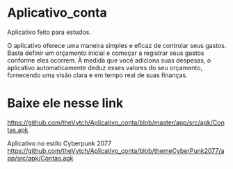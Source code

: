 # Aplicativo_conta
Aplicativo feito para estudos. 

O aplicativo oferece uma maneira simples e eficaz de controlar seus gastos. Basta definir um orçamento inicial e começar a registrar seus gastos conforme eles ocorrem. À medida que você adiciona suas despesas, o aplicativo automaticamente deduz esses valores do seu orçamento, fornecendo uma visão clara e em tempo real de suas finanças.


# Baixe ele nesse link
https://github.com/theVytch/Aplicativo_conta/blob/master/app/src/apk/Contas.apk

Aplicativo no estilo Cyberpunk 2077
https://github.com/theVytch/Aplicativo_conta/blob/themeCyberPunk2077/app/src/apk/Contas.apk
